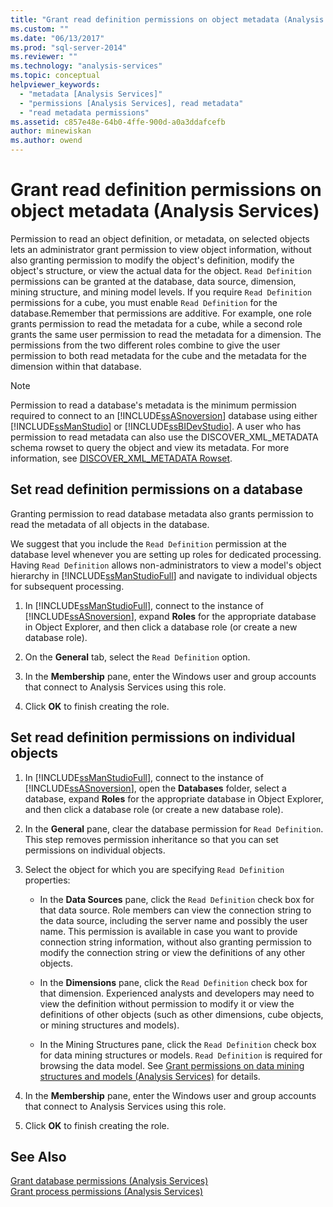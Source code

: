 ```yaml
---
title: "Grant read definition permissions on object metadata (Analysis Services) | Microsoft Docs"
ms.custom: ""
ms.date: "06/13/2017"
ms.prod: "sql-server-2014"
ms.reviewer: ""
ms.technology: "analysis-services"
ms.topic: conceptual
helpviewer_keywords: 
  - "metadata [Analysis Services]"
  - "permissions [Analysis Services], read metadata"
  - "read metadata permissions"
ms.assetid: c857e48e-64b0-4ffe-900d-a0a3ddafcefb
author: minewiskan
ms.author: owend
---
```

# Grant read definition permissions on object metadata (Analysis Services)
  Permission to read an object definition, or metadata, on selected objects lets an administrator grant permission to view object information, without also granting permission to modify the object's definition, modify the object's structure, or view the actual data for the object. `Read Definition` permissions can be granted at the database, data source, dimension, mining structure, and mining model levels. If you require `Read Definition` permissions for a cube, you must enable `Read Definition` for the database.Remember that permissions are additive. For example, one role grants permission to read the metadata for a cube, while a second role grants the same user permission to read the metadata for a dimension. The permissions from the two different roles combine to give the user permission to both read metadata for the cube and the metadata for the dimension within that database.  
  
> [!NOTE]  
>  Permission to read a database's metadata is the minimum permission required to connect to an [!INCLUDE[ssASnoversion](../../includes/ssasnoversion-md.md)] database using either [!INCLUDE[ssManStudio](../../includes/ssmanstudio-md.md)] or [!INCLUDE[ssBIDevStudio](../../includes/ssbidevstudio-md.md)]. A user who has permission to read metadata can also use the DISCOVER_XML_METADATA schema rowset to query the object and view its metadata. For more information, see [DISCOVER_XML_METADATA Rowset](https://docs.microsoft.com/bi-reference/schema-rowsets/xml/discover-xml-metadata-rowset).  
  
## Set read definition permissions on a database  
 Granting permission to read database metadata also grants permission to read the metadata of all objects in the database.  
  
 We suggest that you include the `Read Definition` permission at the database level whenever you are setting up roles for dedicated processing. Having `Read Definition` allows non-administrators to view a model's object hierarchy in [!INCLUDE[ssManStudioFull](../../includes/ssmanstudiofull-md.md)] and navigate to individual objects for subsequent processing.  
  
1.  In [!INCLUDE[ssManStudioFull](../../includes/ssmanstudiofull-md.md)], connect to the instance of [!INCLUDE[ssASnoversion](../../includes/ssasnoversion-md.md)], expand **Roles** for the appropriate database in Object Explorer, and then click a database role (or create a new database role).  
  
2.  On the **General** tab, select the `Read Definition` option.  
  
3.  In the **Membership** pane, enter the Windows user and group accounts that connect to Analysis Services using this role.  
  
4.  Click **OK** to finish creating the role.  
  
## Set read definition permissions on individual objects  
  
1.  In [!INCLUDE[ssManStudioFull](../../includes/ssmanstudiofull-md.md)], connect to the instance of [!INCLUDE[ssASnoversion](../../includes/ssasnoversion-md.md)], open the **Databases** folder, select a database, expand **Roles** for the appropriate database in Object Explorer, and then click a database role (or create a new database role).  
  
2.  In the **General** pane, clear the database permission for `Read Definition`. This step removes permission inheritance so that you can set permissions on individual objects.  
  
3.  Select the object for which you are specifying `Read Definition` properties:  
  
    -   In the **Data Sources** pane, click the `Read Definition` check box for that data source. Role members can view the connection string to the data source, including the server name and possibly the user name. This permission is available in case you want to provide connection string information, without also granting permission to modify the connection string or view the definitions of any other objects.  
  
    -   In the **Dimensions** pane, click the `Read Definition` check box for that dimension. Experienced analysts and developers may need to view the definition without permission to modify it or view the definitions of other objects (such as other dimensions, cube objects, or mining structures and models).  
  
    -   In the Mining Structures pane, click the `Read Definition` check box for data mining structures or models. `Read Definition` is required for browsing the data model. See [Grant permissions on data mining structures and models &#40;Analysis Services&#41;](grant-permissions-on-data-mining-structures-and-models-analysis-services.md) for details.  
  
4.  In the **Membership** pane, enter the Windows user and group accounts that connect to Analysis Services using this role.  
  
5.  Click **OK** to finish creating the role.  
  
## See Also  
 [Grant database permissions &#40;Analysis Services&#41;](grant-database-permissions-analysis-services.md)   
 [Grant process permissions &#40;Analysis Services&#41;](grant-process-permissions-analysis-services.md)  
  
  
